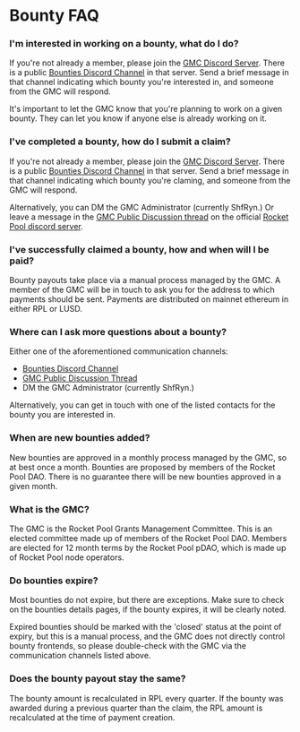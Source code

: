 # Bounty FAQ

### I'm interested in working on a bounty, what do I do?

If you're not already a member, please join the [GMC Discord Server](https://discord.gg/tZDFBbh7uM). There is a public [Bounties Discord Channel](https://discord.com/channels/1109303903767507016/1174420540220506132) in that server. Send a brief message in that channel indicating which bounty you're interested in, and someone from the GMC will respond. 

It's important to let the GMC know that you're planning to work on a given bounty. They can let you know if anyone else is already working on it.

### I've completed a bounty, how do I submit a claim?

If you're not already a member, please join the [GMC Discord Server](https://discord.gg/tZDFBbh7uM). There is a public [Bounties Discord Channel](https://discord.com/channels/1109303903767507016/1174420540220506132) in that server. Send a brief message in that channel indicating which bounty you're claming, and someone from the GMC will respond. 

Alternatively, you can DM the GMC Administrator (currently ShfRyn.) Or leave a message in the [GMC Public Discussion thread](https://discord.com/channels/405159462932971535/1064611985523757067) on the official [Rocket Pool discord server](https://discord.gg/rocketpool).

### I've successfully claimed a bounty, how and when will I be paid?

Bounty payouts take place via a manual process managed by the GMC. A member of the GMC will be in touch to ask you for the address to which payments should be sent. Payments are distributed on mainnet ethereum in either RPL or LUSD.

### Where can I ask more questions about a bounty?
Either one of the aforementioned communication channels:
* [Bounties Discord Channel](https://discord.com/channels/1109303903767507016/1174420540220506132)
* [GMC Public Discussion Thread](https://discord.com/channels/405159462932971535/1064611985523757067)
* DM the GMC Administrator (currently ShfRyn.)

Alternatively, you can get in touch with one of the listed contacts for the bounty you are interested in. 

### When are new bounties added?
New bounties are approved in a monthly process managed by the GMC, so at best once a month. Bounties are proposed by members of the Rocket Pool DAO. There is no guarantee there will be new bounties approved in a given month.

### What is the GMC?
The GMC is the Rocket Pool Grants Management Committee. This is an elected committee made up of members of the Rocket Pool DAO. Members are elected for 12 month terms by the Rocket Pool pDAO, which is made up of Rocket Pool node operators. 

### Do bounties expire?

Most bounties do not expire, but there are exceptions. Make sure to check on the bounties details pages, if the bounty expires, it will be clearly noted.

Expired bounties should be marked with the 'closed' status at the point of expiry, but this is a manual process, and the GMC does not directly control bounty frontends, so please double-check with the GMC via the communication channels listed above.

### Does the bounty payout stay the same?

The bounty amount is recalculated in RPL every quarter. If the bounty was awarded during a previous quarter than the claim, the RPL amount is recalculated at the time of payment creation.
